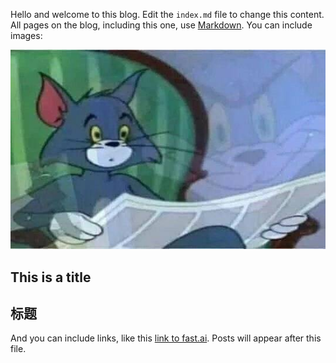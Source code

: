 Hello and welcome to this blog. Edit the `index.md` file to change this content. All pages on the blog, including this one, use [Markdown](https://guides.github.com/features/mastering-markdown/). You can include images:

![Image of fast.ai logo](images/my.png)

## This is a title
## 标题
And you can include links, like this [link to fast.ai](https://www.fast.ai). Posts will appear after this file. 
